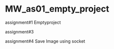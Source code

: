 # MW_as01_empty_project
assignment#1 Emptyproject<p>
assignment#3 <p>
assignment#4 Save Image using socket

